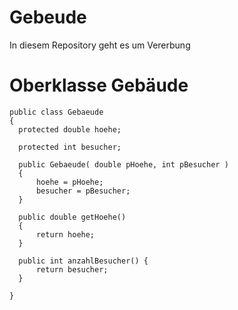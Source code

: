 # Gebeude
In diesem Repository geht es um Vererbung

# Oberklasse Gebäude

    public class Gebaeude
    {
      protected double hoehe;

      protected int besucher;

      public Gebaeude( double pHoehe, int pBesucher )
      {
          hoehe = pHoehe;
          besucher = pBesucher;
      }

      public double getHoehe()
      {
          return hoehe;
      }

      public int anzahlBesucher() {
          return besucher;
      }

    }
